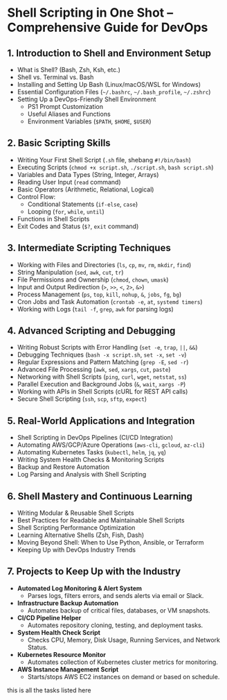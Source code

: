 # Shell Scripting in One Shot – Comprehensive Guide for DevOps

## 1. Introduction to Shell and Environment Setup
- What is Shell? (Bash, Zsh, Ksh, etc.)
- Shell vs. Terminal vs. Bash
- Installing and Setting Up Bash (Linux/macOS/WSL for Windows)
- Essential Configuration Files (`~/.bashrc`, `~/.bash_profile`, `~/.zshrc`)
- Setting Up a DevOps-Friendly Shell Environment  
  - PS1 Prompt Customization  
  - Useful Aliases and Functions  
  - Environment Variables (`$PATH`, `$HOME`, `$USER`)  

## 2. Basic Scripting Skills
- Writing Your First Shell Script (`.sh` file, shebang `#!/bin/bash`)
- Executing Scripts (`chmod +x script.sh`, `./script.sh`, `bash script.sh`)
- Variables and Data Types (String, Integer, Arrays)
- Reading User Input (`read` command)
- Basic Operators (Arithmetic, Relational, Logical)
- Control Flow:
  - Conditional Statements (`if-else`, `case`)
  - Looping (`for`, `while`, `until`)
- Functions in Shell Scripts  
- Exit Codes and Status (`$?`, `exit` command)

## 3. Intermediate Scripting Techniques
- Working with Files and Directories (`ls`, `cp`, `mv`, `rm`, `mkdir`, `find`)
- String Manipulation (`sed`, `awk`, `cut`, `tr`)
- File Permissions and Ownership (`chmod`, `chown`, `umask`)
- Input and Output Redirection (`>`, `>>`, `<`, `2>`, `&>`)
- Process Management (`ps`, `top`, `kill`, `nohup`, `&`, `jobs`, `fg`, `bg`)
- Cron Jobs and Task Automation (`crontab -e`, `at`, `systemd timers`)
- Working with Logs (`tail -f`, `grep`, `awk` for parsing logs)

## 4. Advanced Scripting and Debugging
- Writing Robust Scripts with Error Handling (`set -e`, `trap`, `||`, `&&`)
- Debugging Techniques (`bash -x script.sh`, `set -x`, `set -v`)
- Regular Expressions and Pattern Matching (`grep -E`, `sed -r`)
- Advanced File Processing (`awk`, `sed`, `xargs`, `cut`, `paste`)
- Networking with Shell Scripts (`ping`, `curl`, `wget`, `netstat`, `ss`)
- Parallel Execution and Background Jobs (`&`, `wait`, `xargs -P`)
- Working with APIs in Shell Scripts (cURL for REST API calls)
- Secure Shell Scripting (`ssh`, `scp`, `sftp`, `expect`)

## 5. Real-World Applications and Integration
- Shell Scripting in DevOps Pipelines (CI/CD Integration)
- Automating AWS/GCP/Azure Operations (`aws-cli`, `gcloud`, `az-cli`)
- Automating Kubernetes Tasks (`kubectl`, `helm`, `jq`, `yq`)
- Writing System Health Checks & Monitoring Scripts
- Backup and Restore Automation
- Log Parsing and Analysis with Shell Scripting

## 6. Shell Mastery and Continuous Learning
- Writing Modular & Reusable Shell Scripts  
- Best Practices for Readable and Maintainable Shell Scripts  
- Shell Scripting Performance Optimization  
- Learning Alternative Shells (Zsh, Fish, Dash)  
- Moving Beyond Shell: When to Use Python, Ansible, or Terraform  
- Keeping Up with DevOps Industry Trends  

## 7. Projects to Keep Up with the Industry
- **Automated Log Monitoring & Alert System**
  - Parses logs, filters errors, and sends alerts via email or Slack.
- **Infrastructure Backup Automation**
  - Automates backup of critical files, databases, or VM snapshots.
- **CI/CD Pipeline Helper**
  - Automates repository cloning, testing, and deployment tasks.
- **System Health Check Script**
  - Checks CPU, Memory, Disk Usage, Running Services, and Network Status.
- **Kubernetes Resource Monitor**
  - Automates collection of Kubernetes cluster metrics for monitoring.
- **AWS Instance Management Script**
  - Starts/stops AWS EC2 instances on demand or based on schedule.

this is all the tasks listed here
